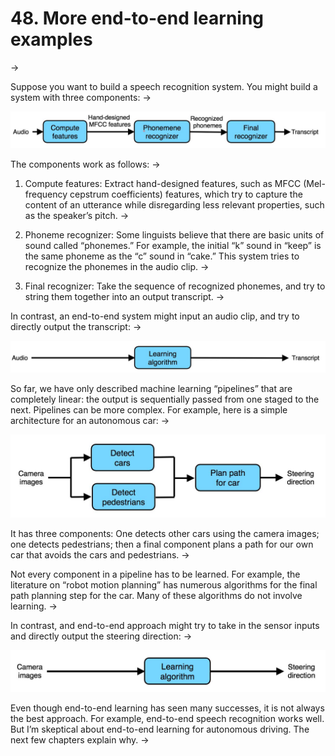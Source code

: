 # 48. More end-to-end learning examples
->

Suppose you want to build a speech recognition system. You might build a system with three components:
->

![img](../imgs/C48_01.png)

The components work as follows:
->

1. Compute features: Extract hand-designed features, such as MFCC (​Mel-frequency cepstrum coefficients) features, ​which try to capture the content of an utterance while disregarding less relevant properties, such as the speaker’s pitch.
->

2. Phoneme recognizer: Some linguists believe that there are basic units of sound called “phonemes.” For example, the initial “k” sound in “keep” is the same phoneme as the “c” sound in “cake.” This system tries to recognize the phonemes in the audio clip.
->

3. Final recognizer: Take the sequence of recognized phonemes, and try to string them together into an output transcript.
->

In contrast, an end-to-end system might input an audio clip, and try to directly output the transcript:
->

![img](../imgs/C48_02.png)

So far, we have only described machine learning “pipelines” that are completely linear: the output is sequentially passed from one staged to the next. Pipelines can be more complex. For example, here is a simple architecture for an autonomous car:
->

![img](../imgs/C48_03.png)

It has three components: One detects other cars using the camera images; one detects pedestrians; then a final component plans a path for our own car that avoids the cars and pedestrians.
->

Not every component in a pipeline has to be learned. For example, the literature on “robot motion planning” has numerous algorithms for the final path planning step for the car. Many of these algorithms do not involve learning.
->

In contrast, and end-to-end approach might try to take in the sensor inputs and directly output the steering direction:
->

![img](../imgs/C48_04.png)

Even though end-to-end learning has seen many successes, it is not always the best approach. For example, end-to-end speech recognition works well. But I’m skeptical about end-to-end learning for autonomous driving. The next few chapters explain why.
->